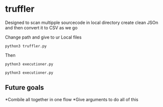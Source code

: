 # truffler
Designed to scan multipple sourcecode in local directory create clean JSOn and then convert it to CSV as we go


Change path and give to ur Local files
```
python3 truffler.py
```
Then
```Use execution to correct all the json files generated by truffler
python3 executioner.py
```
```Use thecsvs.py to convert json to clean csv file
python3 executioner.py
```

## Future goals
*Combile all together in one flow
*Give arguments to do all of this
